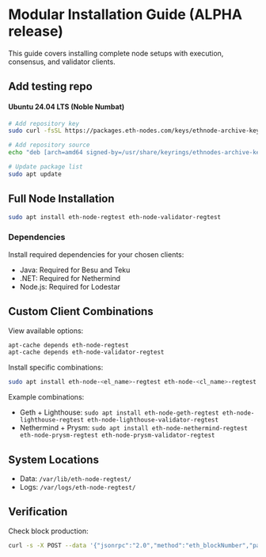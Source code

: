 # Modular Installation Guide (ALPHA release)

This guide covers installing complete node setups with execution, consensus, and validator clients.

## Add testing repo 

#### Ubuntu 24.04 LTS (Noble Numbat)
```bash
# Add repository key
sudo curl -fsSL https://packages.eth-nodes.com/keys/ethnode-archive-keyring.asc -o /usr/share/keyrings/ethnodes-archive-keyring.asc

# Add repository source
echo "deb [arch=amd64 signed-by=/usr/share/keyrings/ethnodes-archive-keyring.asc] http://packages.eth-nodes.com/noble-testing noble main" | sudo tee -a /etc/apt/sources.list.d/ethnodes.list

# Update package list
sudo apt update
```

## Full Node Installation
```bash
sudo apt install eth-node-regtest eth-node-validator-regtest
```

### Dependencies
Install required dependencies for your chosen clients:
- Java: Required for Besu and Teku
- .NET: Required for Nethermind
- Node.js: Required for Lodestar

## Custom Client Combinations
View available options:
```bash
apt-cache depends eth-node-regtest
apt-cache depends eth-node-validator-regtest
```

Install specific combinations:
```bash
sudo apt install eth-node-<el_name>-regtest eth-node-<cl_name>-regtest eth-node-<validator_name>-validator
```

Example combinations:
- Geth + Lighthouse: `sudo apt install eth-node-geth-regtest eth-node-lighthouse-regtest eth-node-lighthouse-validator-regtest`
- Nethermind + Prysm: `sudo apt install eth-node-nethermind-regtest eth-node-prysm-regtest eth-node-prysm-validator-regtest`

## System Locations
- Data: `/var/lib/eth-node-regtest/`
- Logs: `/var/logs/eth-node-regtest/`

## Verification
Check block production:
```bash
curl -s -X POST --data '{"jsonrpc":"2.0","method":"eth_blockNumber","params":[],"id":0}' -H "Content-Type: application/json" http://localhost:8545
```
